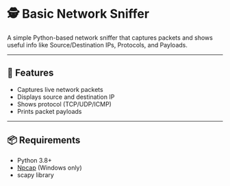 # 🕵️ Basic Network Sniffer

A simple Python-based network sniffer that captures packets and shows useful info like Source/Destination IPs, Protocols, and Payloads.

---

## 🚀 Features
- Captures live network packets
- Displays source and destination IP
- Shows protocol (TCP/UDP/ICMP)
- Prints packet payloads

---

## 📦 Requirements
- Python 3.8+
- [Npcap](https://nmap.org/npcap/) (Windows only)
- scapy library
